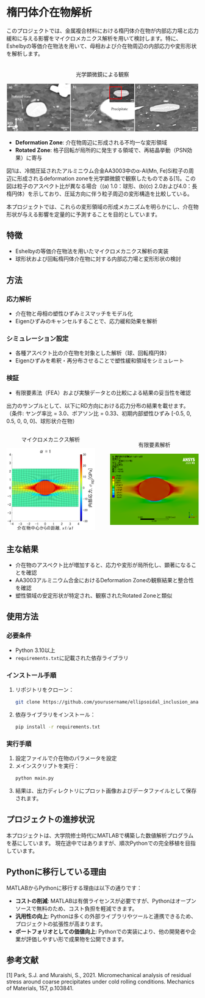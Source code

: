 # 楕円体介在物解析

このプロジェクトでは、金属複合材料における楕円体介在物が内部応力場と応力緩和に与える影響をマイクロメカニクス解析を用いて検討します。特に、Eshelbyの等価介在物法を用いて、母相および介在物周辺の内部応力や変形形状を解析します。

<div style="display: flex; align-items: center; margin-top: 20px;">
  <div style="text-align: center;">
    <p>光学顕微鏡による観察</p>
    <img src="data/1-s2.0-S0167663621000946-gr1_lrg.jpg" alt="光学顕微鏡観察" width="600">
  </div>
</div>

- **Deformation Zone**: 介在物周辺に形成される不均一な変形領域
- **Rotated Zone**: 格子回転が局所的に発生する領域で、再結晶挙動（PSN効果）に寄与

図1は、冷間圧延されたアルミニウム合金AA3003中のα-Al(Mn, Fe)Si粒子の周辺に形成されるdeformation zoneを光学顕微鏡で観察したものである[1]。この図は粒子のアスペクト比が異なる場合（(a) 1.0：球形、(b)(c) 2.0および4.0：長楕円体）を示しており、圧延方向に伴う粒子周辺の変形構造を比較している。

本プロジェクトでは、これらの変形領域の形成メカニズムを明らかにし、介在物形状が与える影響を定量的に予測することを目的としています。

## 特徴

- Eshelbyの等価介在物法を用いたマイクロメカニクス解析の実装
- 球形状および回転楕円体介在物に対する内部応力場と変形形状の検討

## 方法

### 応力解析
- 介在物と母相の塑性ひずみミスマッチをモデル化
- Eigenひずみのキャンセルすることで、応力緩和効果を解析

### シミュレーション設定

- 各種アスペクト比の介在物を対象とした解析（球、回転楕円体）
- Eigenひずみを希釈・再分布させることで塑性緩和領域をシミュレート

### 検証

- 有限要素法（FEA）および実験データとの比較による結果の妥当性を確認

出力のサンプルとして、以下にRD方向における応力分布の結果を載せます。
（条件: ヤング率比 = 3.0、ポアソン比 = 0.33、初期内部塑性ひずみ [-0.5, 0, 0.5, 0, 0, 0]、球形状介在物）

<div style="display: flex; align-items: center;">
  <div style="text-align: center; margin-right: 20px;">
    <p>マイクロメカニクス解析</p>
    <img src="data/matlab_sample.jpg" alt="内部応力分布-MATLAB" width="300">
  </div>
  <div style="text-align: center; margin-left: 20px;">
    <p>有限要素解析</p>
    <img src="data/fem_sample.png" alt="内部応力分布-FEM" width="300">
  </div>
</div>


## 主な結果

- 介在物のアスペクト比が増加すると、応力や変形が局所化し、顕著になることを確認
- AA3003アルミニウム合金におけるDeformation Zoneの観察結果と整合性を確認
- 塑性領域の安定形状が特定され、観察されたRotated Zoneと類似

## 使用方法

### 必要条件

- Python 3.10以上
- `requirements.txt`に記載された依存ライブラリ

### インストール手順
1. リポジトリをクローン：
   ```bash
   git clone https://github.com/yourusername/ellipsoidal_inclusion_analysis.git
   ```
2. 依存ライブラリをインストール：
   ```bash
   pip install -r requirements.txt
   ```

### 実行手順
1. 設定ファイルで介在物のパラメータを設定
2. メインスクリプトを実行：
   ```bash
   python main.py
   ```
3. 結果は、出力ディレクトリにプロット画像およびデータファイルとして保存されます。

## プロジェクトの進捗状況

本プロジェクトは、大学院修士時代にMATLABで構築した数値解析プログラムを基にしています。
現在途中ではありますが、順次Pythonでの完全移植を目指しています。

## Pythonに移行している理由

MATLABからPythonに移行する理由は以下の通りです：

- **コストの削減**: MATLABは有償ライセンスが必要ですが、Pythonはオープンソースで無料のため、コスト負担を軽減できます。
- **汎用性の向上**: Pythonは多くの外部ライブラリやツールと連携できるため、プロジェクトの拡張性が高まります。
- **ポートフォリオとしての価値向上**: Pythonでの実装により、他の開発者や企業が評価しやすい形で成果物を公開できます。

## 参考文献

[1] Park, S.J. and Muraishi, S., 2021. Micromechanical analysis of residual stress around coarse
precipitates under cold rolling conditions. Mechanics of Materials, 157, p.103841.

